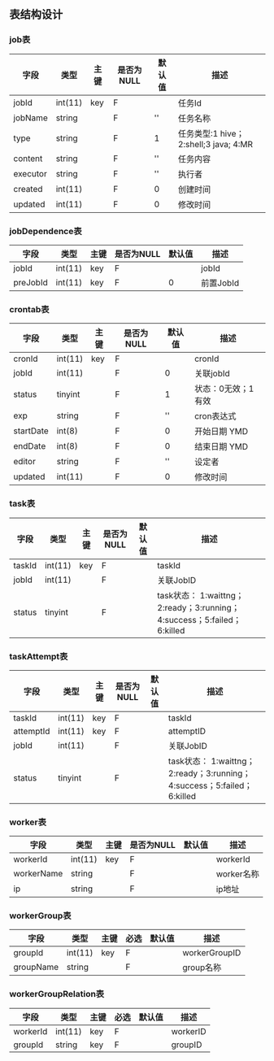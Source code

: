 ## 表结构设计


### job表 

| 字段    | 类型    |  主键  |是否为NULL | 默认值  | 描述           | 
| ------ | ------ | ---- | ---- | ------------ | ---- |
| jobId    | int(11) | key|F|   | 任务Id           | 
| jobName  | string  |    |F|'' | 任务名称          | 
| type     | string  |    |F|1  | 任务类型:1 hive；2:shell;3 java; 4:MR | 
| content  | string |     |F|'' | 任务内容          | 
| executor | string |     |F|'' | 执行者           | 
| created  | int(11)|     |F|0  |   创建时间      | 
| updated  | int(11)|     |F|0  |   修改时间      | 


### jobDependence表
| 字段    | 类型   |  主键  | 是否为NULL | 默认值  | 描述           | 
| ------ | ------ | ---- | ---- | ------------ | ---- |
| jobId  | int(11)   | key|F    |      | jobId           | 
| preJobId  | int(11) |key  | F    |   0   | 前置JobId    | 


### crontab表
| 字段    | 类型  |  主键  | 是否为NULL | 默认值  | 描述           | 
| ------ | ------ | ---- | ---- | ------------ | ---- |
| cronId    | int(11) |key  | F    |      | cronId           | 
| jobId     | int(11) | | F    |   0   | 关联jobId           | 
| status    | tinyint |  | F    |   1   | 状态：0无效；1有效           | 
| exp       | string  | | F    |   ''   | cron表达式           | 
| startDate | int(8)  | | F    | 0     | 开始日期  YMD     | 
| endDate   | int(8)  | | F    |  0    | 结束日期  YMD     | 
| editor    | string  | | F    |   ''   | 设定者     | 
| updated   | int(11) | | F    | 0     |   修改时间      | 




### task表
| 字段    | 类型   |  主键   | 是否为NULL   | 默认值  | 描述           | 
| ------ | ------ | ---- | ---- | ------------ | ---- |
| taskId | int(11) |key|F    |      | taskId       | 
| jobId   | int(11) |  | F    |      | 关联JobID          | 
| status  | tinyint | |F    |      | task状态： 1:waittng；2:ready；3:running；4:success；5:failed；6:killed   | 


### taskAttempt表
| 字段    | 类型     |  主键 | 是否为NULL   | 默认值  | 描述           | 
| ------ | ------ | ---- | ---- | ------------ | ---- |
| taskId    | int(11) | key|F    |      | taskId       | 
| attemptId | int(11) |key  | F    |      |attemptID  |
| jobId     | int(11) |  | F    |      | 关联JobID  |
| status    | tinyint |  | F    |      | task状态： 1:waittng；2:ready；3:running；4:success；5:failed；6:killed   | 




### worker表
| 字段     | 类型  |  主键    | 是否为NULL   | 默认值  | 描述  | 
| ------ | ------ | ---- | ---- | ------------ | ---- |
| workerId   | int(11) |key| F    |      | workerId       | 
| workerName | string  |   | F    |      | worker名称      | 
| ip         | string  |   | F    |      | ip地址          | 




### workerGroup表
| 字段     | 类型  |  主键    | 必选   | 默认值  | 描述           | 
| ------ | ------ | ---- | ---- | ------------ | ---- |
| groupId    | int(11) |key | F    |      | workerGroupID    | 
| groupName  |  string |    | F    |      | group名称       | 


### workerGroupRelation表
| 字段     | 类型   |  主键   | 必选   | 默认值  | 描述    | 
| ------ | ------ | ---- | ---- | ------------ | ---- |
| workerId  | int(11) | key|F    |      | workerID    | 
| groupId  |  string | key|F    |      | groupID      | 









